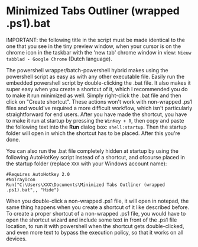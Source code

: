 <!-- Repo: MinimizedTabsOutliner-wrapped.ps1.bat -->
# Minimized Tabs Outliner (wrapped .ps1).bat
IMPORTANT: the following title in the script must be made identical to the one that you see in the tiny preview window, when your cursor is on the chrome icon in the taskbar with the 'new tab' chrome window in view: `Nieuw tabblad - Google Chrome` (Dutch language).

The powershell wrapper/batch-powershell hybrid makes using the powershell script as easy as with any other executable file. Easily run the embedded powershell script by double-clicking the .bat file. It also makes it super easy when you create a shortcut of it, which I recommended you do to make it run minimized as well. Simply right-click the .bat file and then click on "Create shortcut". These actions won't work with non-wrapped .ps1 files and would've required a more difficult workflow, which isn't particularly straightforward for end users. After you have made the shortcut, you have to make it run at startup by pressing the `WinKey + R`, then copy and paste the following text into the **Run** dialog box: `shell:startup`. Then the startup folder will open in which the shortcut has to be placed. After this you're done.

<!-- Name the file: Minimized Tabs Outliner (wrapped .ps1).ahk -->
<!-- Can use A_MyDocuments (this becomes C:\Users\<UserName>\Documents) -->
You can also run the .bat file completely hidden at startup by using the following AutoHotKey script instead of a shortcut, and ofcourse placed in the startup folder (replace `XXX` with your Windows account name):
```
#Requires AutoHotkey 2.0
#NoTrayIcon
Run("C:\Users\XXX\Documents\Minimized Tabs Outliner (wrapped .ps1).bat",, "Hide")
```

When you double-click a non-wrapped .ps1 file, it will open in notepad, the same thing happens when you create a shortcut of it like described before. To create a proper shortcut of a non-wrapped .ps1 file, you would have to open the shortcut wizard and include some text in front of the .ps1 file location, to run it with powershell when the shortcut gets double-clicked, and even more text to bypass the execution policy, so that it works on all devices.
